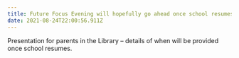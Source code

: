 ```yaml
---
title: Future Focus Evening will hopefully go ahead once school resumes
date: 2021-08-24T22:00:56.911Z
---
```

Presentation for parents in the Library – details of when will be provided once school resumes.
